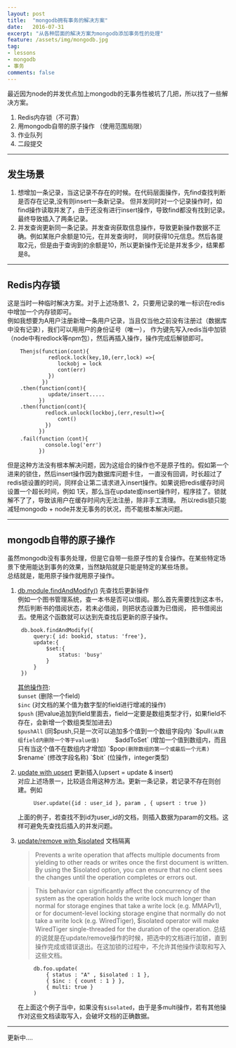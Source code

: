 ```yaml
---
layout: post
title:  "mongodb拥有事务的解决方案"
date:   2016-07-31
excerpt: "从各种层面的解决方案为mongodb添加事务性的处理"
feature: /assets/img/mongodb.jpg
tag:
- lessons 
- mongodb
- 事务
comments: false
---
```


最近因为node的并发优点加上mongodb的无事务性被坑了几把，所以找了一些解决方案。  

1. Redis内存锁（不可靠）
2. 用mongodb自带的原子操作 （使用范围局限）
3. 作业队列
4. 二段提交

-----------

##  发生场景

1. 想增加一条记录，当这记录不存在的时候。在代码层面操作，先find查找判断是否存在记录,没有则insert一条新记录。
   但并发同时对一个记录操作时，如find操作读取并发了，由于还没有进行insert操作，导致find都没有找到记录。
   最终导致插入了两条记录。
2. 并发查询更新同一条记录。并发查询获取信息操作，导致更新操作数据不正确。例如某账户余额是10元，在并发查询时，
    同时获得10元信息。然后各提取2元，但是由于查询到的余额是10，所以更新操作无论是并发多少，结果都是8。

-----------

## Redis内存锁
这是当时一种临时解决方案。对于上述场景1、2，只要用记录的唯一标识在redis中增加一个内存锁即可。          
例如我想要为A用户注册新增一条用户记录，当且仅当他之前没有注册过（数据库中没有记录），我们可以用用户的身份证号（唯一），
作为键先写入redis当中加锁（node中有redlock等npm包），然后再插入操作，操作完成后解锁即可。

        Thenjs(function(cont){
                 redlock.lock(key,10,(err,lock) =>{
                    lockobj = lock
                    cont(err)
                 })
               })
        .then(function(cont){
                 update/insert.....
              })
        .then(function(cont){
                redlock.unlock(lockboj,(err,result)=>{
                    cont()
                })  
              })
        .fail(function（cont){
                console.log('err')
              })
             
但是这种方法没有根本解决问题，因为这组合的操作也不是原子性的。假如第一个进来的锁住，然后insert操作因为数据库问题卡住，
一直没有回调，时长超过了redis锁设置的时间，同样会让第二请求进入insert操作。如果说把redis缓存时间设置一个超长时间，例如
1天，那么当在update或insert操作时，程序挂了。锁就解不了了，导致该用户在缓存时间内无法注册，除非手工清理。
所以redis锁只能减轻mongodb + node并发无事务的状况，而不能根本解决问题。

-------

## mongodb自带的原子操作
虽然mongodb没有事务处理，但是它自带一些原子性的复合操作。在某些特定场景下使用能达到事务的效果，当然缺陷就是只能是特定的某些场景。    
总结就是，能用原子操作就用原子操作。

1. [db.module.findAndModify()](https://docs.mongodb.com/manual/reference/method/db.collection.findAndModify/) 先查找后更新操作      
    例如一个图书管理系统，查一本书是否可以借阅。那么首先需要找到这本书，然后判断书的借阅状态，若未必借阅，则把状态设置为已借阅，
    把书借阅出去。使用这个函数就可以达到先查找后更新的原子操作。      
        
        db.book.findAndModify({
            query:{ id: bookid, status: 'free'},
            update:{
                $set:{
                    status: 'busy'
                }
            }
        })
        
   [其他操作符](http://www.runoob.com/mongodb/mongodb-atomic-operations.html):    
   `$unset` (删除一个field)     
   `$inc` (对文档的某个值为数字型的field进行增减的操作)    
   `$push` (把value追加到field里面去，field一定要是数组类型才行，如果field不存在，会新增一个数组类型加进去)      
   `$pushAll` (同$push,只是一次可以追加多个值到一个数组字段内)     
   `$pull` (从数组field内删除一个等于value值)     
   `$addToSet` (增加一个值到数组内，而且只有当这个值不在数组内才增加)     
   `$pop` (删除数组的第一个或最后一个元素)     
   `$rename` (修改字段名称)     
   `$bit` (位操作，integer类型)
   
2. [update with upsert](https://docs.mongodb.com/manual/reference/method/db.collection.update/)  更新插入(upsert = update & insert)             
    对应上述场景一，比较适合用这种方法。更新一条记录，若记录不存在则创建。例如
            
            User.update({id : user_id }, param , { upsert : true })

    上面的例子，若查找不到id为user_id的文档，则插入数据为param的文档。这样可避免先查找后插入的并发问题。
    
3. [update/remove with $isolated](https://docs.mongodb.com/manual/reference/operator/update/isolated/) 文档隔离     
    >Prevents a write operation that affects multiple documents from yielding to other reads or writes once the first document is written. By using the $isolated option, you can ensure that no client sees the changes until the operation completes or errors out.
    
    >This behavior can significantly affect the concurrency of the system as the operation holds the write lock much longer than normal for storage engines that take a write lock (e.g. MMAPv1), or for document-level locking storage engine that normally do not take a write lock (e.g. WiredTiger), $isolated operator will make WiredTiger single-threaded for the duration of the operation.
    总结的说就是在update/remove操作的时候，把选中的文档进行加锁，直到操作完成或错误退出。在这加锁的过程中，不允许其他操作读取和写入这些文档。
    
            db.foo.update(
                { status : "A" , $isolated : 1 },
                { $inc : { count : 1 } },
                { multi: true }
            )

    在上面这个例子当中，如果没有`$isolated`，由于是多multi操作，若有其他操作对这些文档读取写入，会破坏文档的正确数据。
    
-------------
更新中....
